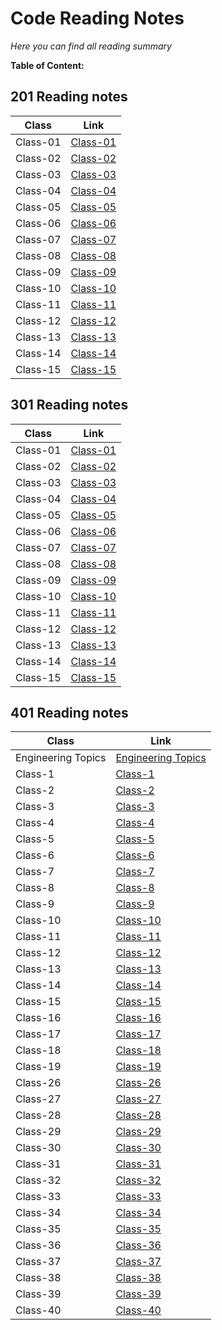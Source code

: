 
# Code Reading Notes
*Here you can find all reading summary*

**Table of Content:**
## 201 Reading notes
Class    | Link
---------|---------
Class-01 | [Class-01](https://fatemaowedah.github.io/reading-notes/class-01)
Class-02 | [Class-02](https://fatemaowedah.github.io/reading-notes/class-02)
Class-03 | [Class-03](https://fatemaowedah.github.io/reading-notes/class-03)
Class-04 | [Class-04](https://fatemaowedah.github.io/reading-notes/class-04)
Class-05 | [Class-05](https://fatemaowedah.github.io/reading-notes/class-05)
Class-06 | [Class-06](https://fatemaowedah.github.io/reading-notes/class-06)
Class-07 | [Class-07](https://fatemaowedah.github.io/reading-notes/class-07)
Class-08 | [Class-08](https://fatemaowedah.github.io/reading-notes/class-08)
Class-09 | [Class-09](https://fatemaowedah.github.io/reading-notes/class-09)
Class-10 | [Class-10](https://fatemaowedah.github.io/reading-notes/class-10)
Class-11 | [Class-11](https://fatemaowedah.github.io/reading-notes/class-11)
Class-12 | [Class-12](https://fatemaowedah.github.io/reading-notes/class-12)
Class-13 | [Class-13](https://fatemaowedah.github.io/reading-notes/class-13)
Class-14 | [Class-14](https://fatemaowedah.github.io/reading-notes/class-14)
Class-15 | [Class-15](https://fatemaowedah.github.io/reading-notes/class-15)

## 301 Reading notes
Class    | Link
---------|---------
Class-01 | [Class-01](https://fatemaowedah.github.io/reading-notes/class-16)
Class-02 | [Class-02](https://fatemaowedah.github.io/reading-notes/class-17)
Class-03 | [Class-03](https://fatemaowedah.github.io/reading-notes/class-18)
Class-04 | [Class-04](https://fatemaowedah.github.io/reading-notes/class-19)
Class-05 | [Class-05](https://fatemaowedah.github.io/reading-notes/class-20)
Class-06 | [Class-06](https://fatemaowedah.github.io/reading-notes/class-21)
Class-07 | [Class-07](https://fatemaowedah.github.io/reading-notes/class-22)
Class-08 | [Class-08](https://fatemaowedah.github.io/reading-notes/class-23)
Class-09 | [Class-09](https://fatemaowedah.github.io/reading-notes/class-24)
Class-10 | [Class-10](https://fatemaowedah.github.io/reading-notes/class-25)
Class-11 | [Class-11](https://fatemaowedah.github.io/reading-notes/class-26)
Class-12 | [Class-12](https://fatemaowedah.github.io/reading-notes/class-27)
Class-13 | [Class-13](https://fatemaowedah.github.io/reading-notes/class-28)
Class-14 | [Class-14](https://fatemaowedah.github.io/reading-notes/class-29)
Class-15 | [Class-15](https://fatemaowedah.github.io/reading-notes/class-30)

## 401 Reading notes
Class    | Link
---------|---------
Engineering Topics | [Engineering Topics](https://fatemaowedah.github.io/reading-notes/EngineeringTopics)
Class-1 | [Class-1](https://fatemaowedah.github.io/reading-notes/class-31)
Class-2 | [Class-2](https://fatemaowedah.github.io/reading-notes/class-32)
Class-3 | [Class-3](https://fatemaowedah.github.io/reading-notes/class-33)
Class-4 | [Class-4](https://fatemaowedah.github.io/reading-notes/class-34)
Class-5 | [Class-5](https://fatemaowedah.github.io/reading-notes/class-35)
Class-6 | [Class-6](https://fatemaowedah.github.io/reading-notes/class-36)
Class-7 | [Class-7](https://fatemaowedah.github.io/reading-notes/class-37)
Class-8 | [Class-8](https://fatemaowedah.github.io/reading-notes/class-38)
Class-9 | [Class-9](https://fatemaowedah.github.io/reading-notes/class-39)
Class-10 | [Class-10](https://fatemaowedah.github.io/reading-notes/class-40)
Class-11 | [Class-11](https://fatemaowedah.github.io/reading-notes/class-41)
Class-12 | [Class-12](https://fatemaowedah.github.io/reading-notes/class-42)
Class-13 | [Class-13](https://fatemaowedah.github.io/reading-notes/class-43)
Class-14 | [Class-14](https://fatemaowedah.github.io/reading-notes/class-44)
Class-15 | [Class-15](https://fatemaowedah.github.io/reading-notes/class-45)
Class-16 | [Class-16](https://fatemaowedah.github.io/reading-notes/class-46)
Class-17 | [Class-17](https://fatemaowedah.github.io/reading-notes/class-47)
Class-18 | [Class-18](https://fatemaowedah.github.io/reading-notes/class-48)
Class-19 | [Class-19](https://fatemaowedah.github.io/reading-notes/class-49)
Class-26 | [Class-26](https://fatemaowedah.github.io/reading-notes/class-50)
Class-27 | [Class-27](https://fatemaowedah.github.io/reading-notes/class-51)
Class-28 | [Class-28](https://fatemaowedah.github.io/reading-notes/class-52)
Class-29 | [Class-29](https://fatemaowedah.github.io/reading-notes/class-53)
Class-30 | [Class-30](https://fatemaowedah.github.io/reading-notes/class-54)
Class-31 | [Class-31](https://fatemaowedah.github.io/reading-notes/class-55)
Class-32 | [Class-32](https://fatemaowedah.github.io/reading-notes/class-56)
Class-33 | [Class-33](https://fatemaowedah.github.io/reading-notes/class-57)
Class-34 | [Class-34](https://fatemaowedah.github.io/reading-notes/class-58)
Class-35 | [Class-35](https://fatemaowedah.github.io/reading-notes/class-59)
Class-36 | [Class-36](https://fatemaowedah.github.io/reading-notes/class-60)
Class-37 | [Class-37](https://fatemaowedah.github.io/reading-notes/class-61)
Class-38 | [Class-38](https://fatemaowedah.github.io/reading-notes/class-62)
Class-39 | [Class-39](https://fatemaowedah.github.io/reading-notes/class-63)
Class-40 | [Class-40](https://fatemaowedah.github.io/reading-notes/class-64)

